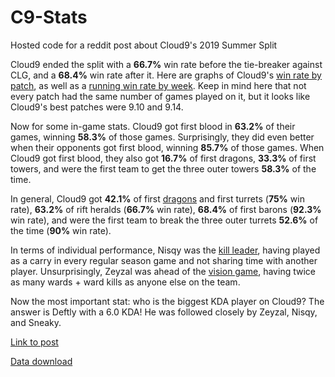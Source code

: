 # C9-Stats
Hosted code for a reddit post about Cloud9's 2019 Summer Split

Cloud9 ended the split with a **66.7%** win rate before the tie-breaker against CLG, and a **68.4%** win rate after it. Here are graphs of Cloud9's [win rate by patch](https://imgur.com/u3ZLKNX), as well as a [running win rate by week](https://imgur.com/nuzYcYy).  Keep in mind here that not every patch had the same number of games played on it, but it looks like Cloud9's best patches were 9.10 and 9.14.

Now for some in-game stats. Cloud9 got first blood in **63.2%** of their games, winning **58.3%** of those games. Surprisingly, they did even better when their opponents got first blood, winning **85.7%** of those games. When Cloud9 got first blood, they also got **16.7%** of first dragons, **33.3%** of first towers, and were the first team to get the three outer towers **58.3%** of the time.

In general, Cloud9 got **42.1%** of first [dragons](https://imgur.com/3ANcfVq) and first turrets (**75%** win rate), **63.2%** of rift heralds (**66.7%** win rate), **68.4%** of first barons (**92.3%** win rate), and were the first team to break the three outer turrets **52.6%** of the time (**90%** win rate).

In terms of individual performance, Nisqy was the [kill leader](https://imgur.com/Fl33wIn), having played as a carry in every regular season game and not sharing time with another player. Unsurprisingly, Zeyzal was ahead of the [vision game](https://imgur.com/QcGgRuh), having twice as many wards + ward kills as anyone else on the team.

Now the most important stat: who is the biggest KDA player on Cloud9? The answer is Deftly with a 6.0 KDA! He was followed closely by Zeyzal, Nisqy, and Sneaky.

[Link to post](https://www.reddit.com/r/Cloud9/comments/cmvrpr/some_stats_from_cloud9s_2019_summer_split/)

[Data download](http://oracleselixir.com/gamedata/2019-summer/)
